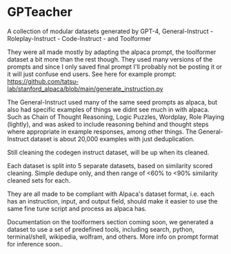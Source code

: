 # GPTeacher
A collection of modular datasets generated by GPT-4, General-Instruct - Roleplay-Instruct - Code-Instruct - and Toolformer

They were all made mostly by adapting the alpaca prompt, the toolformer dataset a bit more than the rest though. They used many versions of the prompts and since I only saved final prompt I'll probably not be posting it or it will just confuse end users. See here for example prompt: https://github.com/tatsu-lab/stanford_alpaca/blob/main/generate_instruction.py

The General-Instruct used many of the same seed prompts as alpaca, but also had specific examples of things we didnt see much in with alpaca. Such as Chain of Thought Reasoning, Logic Puzzles, Wordplay, Role Playing (lightly), and was asked to include reasoning behind and thought steps where appropriate in example responses, among other things. 
The General-Instruct dataset is about 20,000 examples with just deduplication.

Still cleaning the codegen instruct dataset, will be up when its cleaned.

Each dataset is split into 5 separate datasets, based on similarity scored cleaning. Simple dedupe only, and then range of <60% to <90% similarity cleaned sets for each.

They are all made to be compliant with Alpaca's dataset format, i.e. each has an instruction, input, and output field, should make it easier to use the same fine tune script and process as alpaca has.

Documentation on the toolformers section coming soon, we generated a dataset to use a set of predefined tools, including search, python, terminal/shell, wikipedia, wolfram, and others. More info on prompt format for inference soon..

